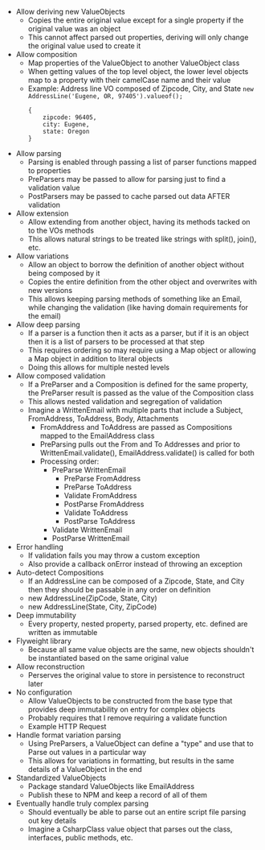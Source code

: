  - Allow deriving new ValueObjects
     - Copies the entire original value except for a single property if the original value was an object
     - This cannot affect parsed out properties, deriving will only change the original value used to create it
 - Allow composition
     - Map properties of the ValueObject to another ValueObject class
     - When getting values of the top level object, the lower level objects map to a property with their camelCase name and their value
     - Example: Address line VO composed of Zipcode, City, and State
        `new AddressLine('Eugene, OR, 97405').valueof();`
        ```
        {
            zipcode: 96405,
            city: Eugene,
            state: Oregon
        }
        ```
 - Allow parsing
     - Parsing is enabled through passing a list of parser functions mapped to properties
     - PreParsers may be passed to allow for parsing just to find a validation value
     - PostParsers may be passed to cache parsed out data AFTER validation
 - Allow extension
     - Allow extending from another object, having its methods tacked on to the VOs methods
     - This allows natural strings to be treated like strings with split(), join(), etc.
 - Allow variations
     - Allow an object to borrow the definition of another object without being composed by it
     - Copies the entire definition from the other object and overwrites with new versions
     - This allows keeping parsing methods of something like an Email, while changing the validation (like having domain requirements for the email)
 - Allow deep parsing
     - If a parser is a function then it acts as a parser, but if it is an object then it is a list of parsers to be processed at that step
     - This requires ordering so may require using a Map object or allowing a Map object in addition to literal objects
     - Doing this allows for multiple nested levels
 - Allow composed validation
     - If a PreParser and a Composition is defined for the same property, the PreParser result is passed as the value of the Composition class
     - This allows nested validation and segregation of validation
     - Imagine a WrittenEmail with multiple parts that include a Subject, FromAddress, ToAddress, Body, Attachments
         - FromAddress and ToAddress are passed as Compositions mapped to the EmailAddress class
         - PreParsing pulls out the From and To Addresses and prior to WrittenEmail.validate(), EmailAddress.validate() is called for both
         - Processing order:
             - PreParse WrittenEmail
                 - PreParse FromAddress
                 - PreParse ToAddress
                 - Validate FromAddress
                 - PostParse FromAddress
                 - Validate ToAddress
                 - PostParse ToAddress
             - Validate WrittenEmail
             - PostParse WrittenEmail
 - Error handling
     - If validation fails you may throw a custom exception
     - Also provide a callback onError instead of throwing an exception
 - Auto-detect Compositions
     - If an AddressLine can be composed of a Zipcode, State, and City then they should be passable in any order on definition
     - new AddressLine(ZipCode, State, City)
     - new AddressLine(State, City, ZipCode)
 - Deep immutability
     - Every property, nested property, parsed property, etc. defined are written as immutable
 - Flyweight library
     - Because all same value objects are the same, new objects shouldn't be instantiated based on the same original value
 - Allow reconstruction
     - Perserves the original value to store in persistence to reconstruct later
 - No configuration
     - Allow ValueObjects to be constructed from the base type that provides deep immutability on entry for complex objects
     - Probably requires that I remove requiring a validate function
     - Example HTTP Request
 - Handle format variation parsing
     - Using PreParsers, a ValueObject can define a "type" and use that to Parse out values in a particular way
     - This allows for variations in formatting, but results in the same details of a ValueObject in the end
 - Standardized ValueObjects
     - Package standard ValueObjects like EmailAddress
     - Publish these to NPM and keep a record of all of them
 - Eventually handle truly complex parsing
     - Should eventually be able to parse out an entire script file parsing out key details
     - Imagine a CsharpClass value object that parses out the class, interfaces, public methods, etc.
